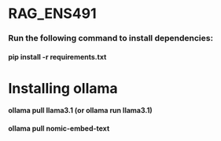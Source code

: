 # RAG_ENS491

### Run the following command to install dependencies:
#### pip install -r requirements.txt

# Installing ollama
#### ollama pull llama3.1 (or ollama run llama3.1)
#### ollama pull nomic-embed-text

